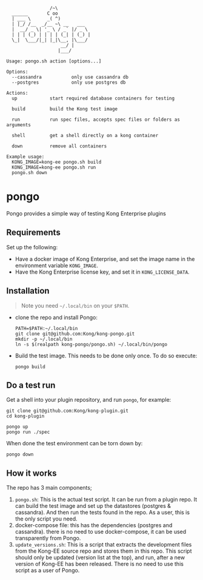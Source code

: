 ```
                /~\
  ______       C oo
  | ___ \      _( ^)
  | |_/ /__  _/__ ~\ __   ___
  |  __/ _ \| '_ \ / _` |/ _ \
  | | | (_) | | | | (_| | (_) |
  \_|  \___/|_| |_|\__, |\___/
                    __/ |
                   |___/

Usage: pongo.sh action [options...]

Options:
  --cassandra           only use cassandra db
  --postgres            only use postgres db

Actions:
  up            start required database containers for testing

  build         build the Kong test image

  run           run spec files, accepts spec files or folders as arguments

  shell         get a shell directly on a kong container

  down          remove all containers

Example usage:
  KONG_IMAGE=kong-ee pongo.sh build
  KONG_IMAGE=kong-ee pongo.sh run
  pongo.sh down
```

# pongo
Pongo provides a simple way of testing Kong Enterprise plugins

## Requirements

Set up the following:

* Have a docker image of Kong Enterprise, and set the image name in the
  environment variable `KONG_IMAGE`.
* Have the Kong Enterprise license key, and set it in `KONG_LICENSE_DATA`.

## Installation


> Note you need `~/.local/bin` on your `$PATH`.

* clone the repo and install Pongo:
    ```shell
    PATH=$PATH:~/.local/bin
    git clone git@github.com:Kong/kong-pongo.git
    mkdir -p ~/.local/bin
    ln -s $(realpath kong-pongo/pongo.sh) ~/.local/bin/pongo
    ```
* Build the test image. This needs to be done only once. To do so execute:
    ```shell
    pongo build
    ```

## Do a test run

Get a shell into your plugin repository, and run `pongo`, for example:

```shell
git clone git@github.com:Kong/kong-plugin.git
cd kong-plugin

pongo up
pongo run ./spec
```

When done the test environment can be torn down by:

```shell
pongo down
```


## How it works

The repo has 3 main components;

1. `pongo.sh`: This is the actual test script. It can be run from a
   plugin repo. It can build the test image and set up the datastores
   (postgres & cassandra). And then run the tests found in the repo.
   As a user, this is the only script you need.
2. docker-compose file: this has the dependencies (postgres and cassandra).
   there is no need to use docker-compose, it can be used transparently from
   Pongo.
3. `update_versions.sh`: This is a script that extracts the development files
   from the Kong-EE source repo and stores them in this repo. This script
   should only be updated (version list at the top), and run, after a new
   version of Kong-EE has been released. There is no need to use this script
   as a user of Pongo.

